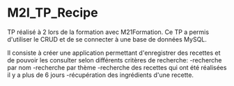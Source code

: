 # M2I_TP_Recipe

TP réalisé à 2 lors de la formation avec M21Formation.
Ce TP a permis d'utiliser le CRUD et de se connecter à une base de données MySQL.

Il consiste à créer une application permettant d'enregistrer des recettes et de pouvoir les consulter selon différents critères de recherche:
-recherche par nom
-recherche par thème
-recherche des recettes qui ont été réalisées il y a plus de 6 jours
-récupération des ingrédients d'une recette.


